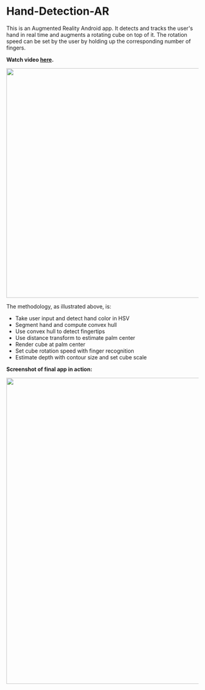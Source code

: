 # Hand-Detection-AR
This is an Augmented Reality Android app. It detects and tracks the user's hand in real time and augments a rotating cube on top of it.
The rotation speed can be set by the user by holding up the corresponding number of fingers.

**Watch video <a href="https://www.youtube.com/watch?v=zdT33t92WN0&feature=youtu.be"> here</a>.**


<img src="https://github.com/ad8454/Hand-Detection-AR/blob/master/ar_stage.JPG" width="600">

The methodology, as illustrated above, is:
* Take user input and detect hand color in HSV
* Segment hand and compute convex hull
* Use convex hull to detect fingertips
* Use distance transform to estimate palm center
* Render cube at palm center
* Set cube rotation speed with finger recognition
* Estimate depth with contour size and set cube scale


**Screenshot of final app in action:**

<img src="https://github.com/ad8454/Hand-Detection-AR/blob/master/ar_final.JPG" width="800">
